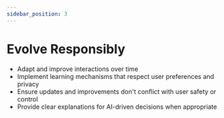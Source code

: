 ```yaml
---
sidebar_position: 3
---
```


# Evolve Responsibly

- Adapt and improve interactions over time
- Implement learning mechanisms that respect user preferences and privacy
- Ensure updates and improvements don't conflict with user safety or control
- Provide clear explanations for AI-driven decisions when appropriate

